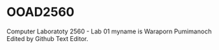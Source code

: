 # OOAD2560
Computer Laboratoty 2560 - Lab 01
myname is Waraporn Pumimanoch
Edited by Github Text Editor.
